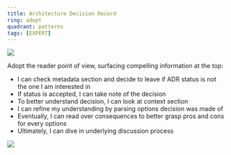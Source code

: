 ```yaml
---
title: Architecture Decision Record
ring: adopt
quadrant: patterns
tags: [EXPERT]
---
```


[![](https://img.shields.io/badge/sample-de5f85?logo=github&logoColor=000&style=flat)](https://github.com/RVR06/aap/blob/main/adrs/custom/0014-fragment.md)

Adopt the reader point of view, surfacing compelling information at the top:
- I can check metadata section and decide to leave if ADR status is not the one I am interested in
- If status is accepted, I can take note of the decision
- To better understand decision, I can look at context section
- I can refine my understanding by parsing options decision was made of
- Eventually, I can read over consequences to better grasp pros and cons for every options
- Ultimately, I can dive in underlying discussion process

![](/img/2024-06-06/adr.png)